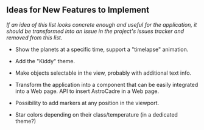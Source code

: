 ## Ideas for New Features to Implement

_If an idea of this list looks concrete enough and useful for the application, it should be transformed into an issue in the project's issues tracker and removed from this list._

* Show the planets at a specific time, support a "timelapse" animation.

* Add the "Kiddy" theme.

* Make objects selectable in the view, probably with additional text info.

* Transform the application into a component that can be easily integrated into a Web page. API to insert AstroCadre in a Web page.

* Possibility to add markers at any position in the viewport.

* Star colors depending on their class/temperature (in a dedicated theme?)
